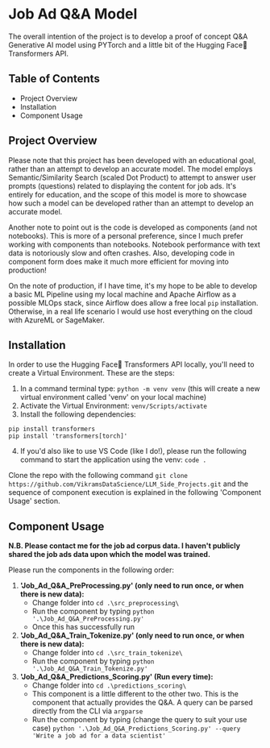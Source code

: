 # Job Ad Q&A Model
The overall intention of the project is to develop a proof of concept Q&A Generative AI model using PYTorch and a little bit of the Hugging Face🤗 Transformers API.

## Table of Contents
- Project Overview
- Installation
- Component Usage

## Project Overview
Please note that this project has been developed with an educational goal, rather than an attempt to develop an accurate model. The model employs Semantic/Similarity Search (scaled Dot Product) to attempt to answer user prompts (questions) related to displaying the content for job ads. It's entirely for education, and the scope of this model is more to showcase how such a model can be developed rather than an attempt to develop an accurate model.

Another note to point out is the code is developed as components (and not notebooks). This is more of a personal preference, since I much prefer working with components than notebooks. Notebook performance with text data is notoriously slow and often crashes. Also, developing code in component form does make it much more efficient for moving into production!

On the note of production, if I have time, it's my hope to be able to develop a basic ML Pipeline using my local machine and Apache Airflow as a possible MLOps stack, since Airflow does allow a free local `pip` installation. Otherwise, in a real life scenario I would use host everything on the cloud with AzureML or SageMaker.

## Installation
In order to use the Hugging Face🤗 Transformers API locally, you'll need to create a Virtual Environment. These are the steps:
1. In a command terminal type: `python -m venv venv` (this will create a new virtual environment called 'venv' on your local machine)
2. Activate the Virtual Environment: `venv/Scripts/activate`
3. Install the following dependencies:
```
pip install transformers
pip install 'transformers[torch]'
```
4. If you'd also like to use VS Code (like I do!), please run the following command to start the application using the venv: `code .`

Clone the repo with the following command `git clone https://github.com/VikramsDataScience/LLM_Side_Projects.git` and the sequence of component execution is explained in the following 'Component Usage' section.

## Component Usage
**N.B. Please contact me for the job ad corpus data. I haven't publicly shared the job ads data upon which the model was trained.**

Please run the components in the following order:
1. **'Job_Ad_Q&A_PreProcessing.py' (only need to run once, or when there is new data):** 
    - Change folder into `cd .\src_preprocessing\`
    - Run the component by typing `python '.\Job_Ad_Q&A_PreProcessing.py'`
    - Once this has successfully run 
2. **'Job_Ad_Q&A_Train_Tokenize.py' (only need to run once, or when there is new data):**
    - Change folder into `cd .\src_train_tokenize\`
    - Run the component by typing `python '.\Job_Ad_Q&A_Train_Tokenize.py'`
3. **'Job_Ad_Q&A_Predictions_Scoring.py' (Run every time):**
    - Change folder into `cd .\predictions_scoring\`
    - This component is a little different to the other two. This is the component that actually provides the Q&A. A query can be parsed directly from the CLI via `argparse`
    - Run the component by typing (change the query to suit your use case) `python '.\Job_Ad_Q&A_Predictions_Scoring.py' --query 'Write a job ad for a data scientist'`
